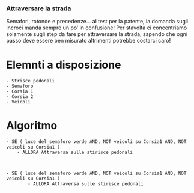 ### Attraversare la strada

Semafori, rotonde e precedenze… al test per la patente, la domanda sugli incroci manda sempre un po’ in confusione! Per stavolta ci concentriamo solamente sugli step da fare per attraversare la strada, sapendo che ogni passo deve essere ben misurato altrimenti potrebbe costarci caro!

# Elemnti a disposizione

    - Strisce pedonali
    - Semaforo
    - Corsia 1
    - Corsia 2
    - Veicoli

# Algoritmo

    - SE ( luce del semaforo verde AND, NOT veicoli su Corsia1 AND, NOT veicoli su Corsia1 )
        - ALLORA Attraversa sulle stirisce pedonali



    - SE ( luce del semaforo verde AND, NOT veicoli su Corsia1 AND, NOT veicoli su Corsia1 )
            - ALLORA Attraversa sulle stirisce pedonali
